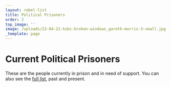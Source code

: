 ```yaml
---
layout: rebel-list
title: Political Prisoners
order: 2
top_image: ''
image: /uploads/22-04-21-hsbc-broken-windows_gareth-morris-3-small.jpg
_template: page
---
```



# Current Political Prisoners

These are the people currently in prison and in need of support. You can also see the [full list](all), past and present.
